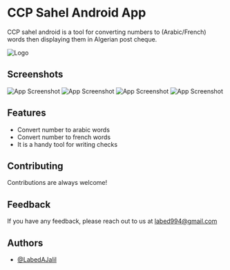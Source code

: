 # CCP Sahel Android App

CCP sahel android is a tool for converting numbers to (Arabic/French) words then displaying them in Algerian post cheque.

![Logo](https://github.com/LabedAJalil/number-To-words-Android-App/blob/main/CPP%20sahl%20logo.png)


## Screenshots

![App Screenshot](https://github.com/LabedAJalil/number-To-words-Android-App/blob/main/number_to_arabic_words.jpg)
![App Screenshot](https://github.com/LabedAJalil/number-To-words-Android-App/blob/main/arabic_cheque_display.jpg)
![App Screenshot](https://github.com/LabedAJalil/number-To-words-Android-App/blob/main/number_to_french_words.jpg)
![App Screenshot](https://github.com/LabedAJalil/number-To-words-Android-App/blob/main/french_cheque_diplay.jpg)


## Features

- Convert number to arabic words
- Convert number to french words
- It is a handy tool for writing checks

## Contributing

Contributions are always welcome!


## Feedback

If you have any feedback, please reach out to us at labed994@gmail.com


## Authors

- [@LabedAJalil](https://github.com/LabedAJalil)
